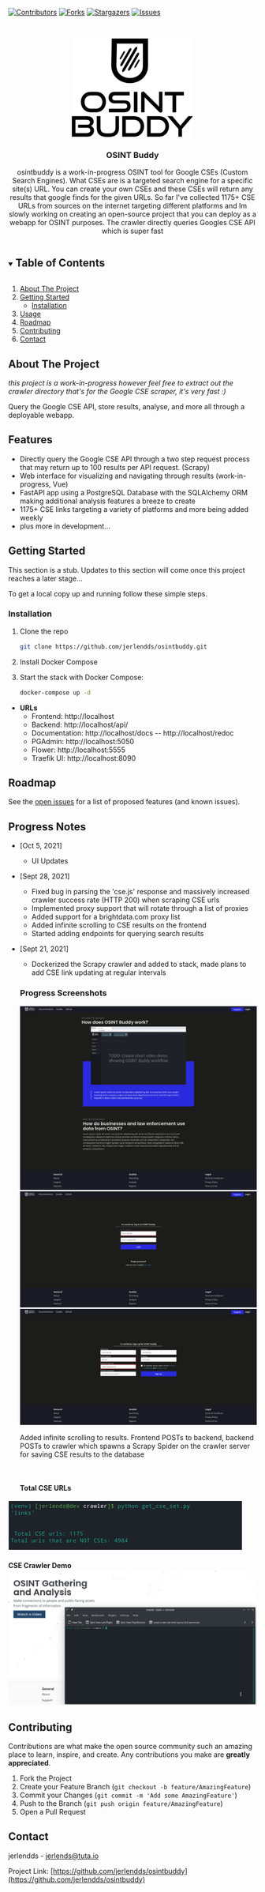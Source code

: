 [![Contributors][contributors-shield]][contributors-url]
[![Forks][forks-shield]][forks-url]
[![Stargazers][stars-shield]][stars-url]
[![Issues][issues-shield]][issues-url]

<br />

<p align="center">
  <a href="https://github.com/jerlendds/osintbuddy">
    <img src="./docs/assets/logo-watermark.svg" height="200px" alt="OSINT Buddy Logo">
  </a>




  <h3 align="center">OSINT Buddy</h3>

  <p align="center">
    osintbuddy is a work-in-progress OSINT tool for Google CSEs (Custom Search Engines).
What CSEs are is a targeted search engine for a specific site(s) URL. You can create your own CSEs and these CSEs will return any results that google finds for the given URLs. So far I've collected 1175+ CSE URLs from sources on the internet targeting different platforms and Im slowly working on creating an open-source project that you can deploy as a webapp for OSINT purposes. The crawler directly queries Googles CSE API which is super fast
    <br />  </p></p>



<!-- TABLE OF CONTENTS -->

<details open="open">
  <summary><h2 style="display: inline-block">Table of Contents</h2></summary>
  <ol>
    <li>
      <a href="#about-the-project">About The Project</a>
    </li>
    <li>
      <a href="#getting-started">Getting Started</a>
      <ul>
        <li><a href="#installation">Installation</a></li>
      </ul>
    </li>
    <li><a href="#usage">Usage</a></li>
    <li><a href="#roadmap">Roadmap</a></li>
    <li><a href="#contributing">Contributing</a></li>
    <li><a href="#contact">Contact</a></li>
  </ol>
</details>




<!-- ABOUT THE PROJECT -->
## About The Project

*this project is a work-in-progress however feel free to extract out the crawler directory that's for the Google CSE scraper, it's very fast :)*

Query the Google CSE API, store results, analyse, and more all through a deployable webapp.



## Features

- Directly query the Google CSE API through a two step request process that may return up to 100 results per API request. (Scrapy)
- Web interface for visualizing and navigating through results (work-in-progress, Vue)
- FastAPI app using a PostgreSQL Database with the SQLAlchemy ORM making additional analysis features a breeze to create
- 1175+ CSE links targeting a variety of platforms and more being added weekly
- plus more in development...



<!-- GETTING STARTED -->

## Getting Started

This section is a stub. Updates to this section will come once this project reaches a later stage...


To get a local copy up and running follow these simple steps.

### Installation

1. Clone the repo
   ```sh
   git clone https://github.com/jerlendds/osintbuddy.git
   ```
   
2. Install Docker Compose

3. Start the stack with Docker Compose:

   ```sh
   docker-compose up -d
   ```

 - **URLs**
    - Frontend: http://localhost
    - Backend: http://localhost/api/
    - Documentation: http://localhost/docs -- http://localhost/redoc
    - PGAdmin: http://localhost:5050
    - Flower: http://localhost:5555
    - Traefik UI: http://localhost:8090



<!-- ROADMAP -->

## Roadmap

See the [open issues](https://github.com/jerlendds/osintbuddy/issues) for a list of proposed features (and known issues).



## Progress Notes

- [Oct 5, 2021]
  
  - UI Updates
  
- [Sept 28, 2021]
  
  - Fixed bug in parsing the 'cse.js' response and massively increased crawler success rate (HTTP 200) when scraping CSE urls
  - Implemented proxy support that will rotate through a list of proxies
  - Added support for a brightdata.com proxy list
  - Added infinite scrolling to CSE results on the frontend
  - Started adding endpoints for querying search results
  
- [Sept 21, 2021]
  
  - Dockerized the Scrapy crawler and added to stack, made plans to add CSE link updating at regular intervals
  
  
  
  ### Progress Screenshots
  
  
  
  <img  alt="" src="./docs/assets/home_page.png" />
  
  <img  alt="" src="./docs/assets/login_page.png" />
  
  <img  alt="" src="./docs/assets/register_page.png" />
  
  
  
  Added infinite scrolling to results. Frontend POSTs to backend, backend POSTs to crawler which spawns a Scrapy Spider on the crawler server for saving CSE results to the database
  
  <img alt="" src="./docs/assets/ob-flow.gif" />
  
  
  #### Total CSE URLs

<img alt="OsintBuddy" src="./docs/assets/OB-cse-count.png" />


#### 		CSE Crawler Demo	<img alt="OsintBuddy" src="./docs/assets/OB-cse-crawler.gif" />



<!-- CONTRIBUTING -->
## Contributing

Contributions are what make the open source community such an amazing place to learn, inspire, and create. Any contributions you make are **greatly appreciated**.

1. Fork the Project
2. Create your Feature Branch (`git checkout -b feature/AmazingFeature`)
3. Commit your Changes (`git commit -m 'Add some AmazingFeature'`)
4. Push to the Branch (`git push origin feature/AmazingFeature`)
5. Open a Pull Request



<!-- CONTACT -->
## Contact

jerlendds - jerlends@tuta.io

Project Link: [https://github.com/jerlendds/osintbuddy](https://github.com/jerlendds/osintbuddy)



<!-- MARKDOWN LINKS & IMAGES -->
<!-- https://www.markdownguide.org/basic-syntax/#reference-style-links -->
[contributors-shield]: https://img.shields.io/github/contributors/jerlendds/osintbuddy.svg?style=for-the-badge
[contributors-url]: https://github.com/jerlendds/osintbuddy/graphs/contributors
[forks-shield]: https://img.shields.io/github/forks/jerlendds/osintbuddy.svg?style=for-the-badge
[forks-url]: https://github.com/jerlendds/osintbuddy/network/members
[stars-shield]: https://img.shields.io/github/stars/jerlendds/osintbuddy.svg?style=for-the-badge
[stars-url]: https://github.com/jerlendds/osintbuddy/stargazers
[issues-shield]: https://img.shields.io/github/issues/jerlendds/osintbuddy.svg?style=for-the-badge
[issues-url]: https://github.com/jerlendds/osintbuddy/issues







